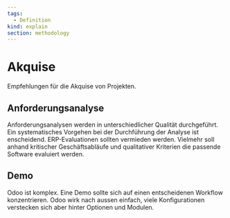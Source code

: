 ```yaml
---
tags:
  - Definition
kind: explain
section: methodology
---
```


# Akquise

Empfehlungen für die Akquise von Projekten.

## Anforderungsanalyse

Anforderungsanalysen werden in unterschiedlicher Qualität durchgeführt. Ein systematisches Vorgehen bei der Durchführung der Analyse ist enscheidend. ERP-Evaluationen sollten vermieden werden. Vielmehr soll anhand kritischer Geschäftsabläufe und qualitativer Kriterien die passende Software evaluiert werden.

## Demo

Odoo ist komplex. Eine Demo sollte sich auf einen entscheidenen Workflow konzentrieren. Odoo wirk nach aussen einfach, viele Konfigurationen verstecken sich aber hinter Optionen und Modulen.
